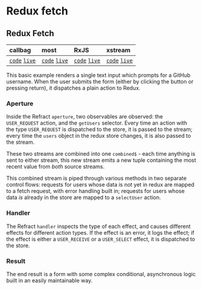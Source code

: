 # Redux fetch

## Redux Fetch

| callbag | most | RxJS | xstream |
| :--- | :--- | :--- | :--- |
| [`code`](https://git.io/fAZ1d) [`live`](https://codesandbox.io/s/github/fanduel-oss/refract/tree/master/examples/redux-fetch/callbag) | [`code`](https://git.io/fAZ1F) [`live`](https://codesandbox.io/s/github/fanduel-oss/refract/tree/master/examples/redux-fetch/most) | [`code`](https://git.io/fAZ1b) [`live`](https://codesandbox.io/s/github/fanduel-oss/refract/tree/master/examples/redux-fetch/rxjs) | [`code`](https://git.io/fAZ1A) [`live`](https://codesandbox.io/s/github/fanduel-oss/refract/tree/master/examples/redux-fetch/xstream) |

This basic example renders a single text input which prompts for a GitHub username. When the user submits the form \(either by clicking the button or pressing return\), it dispatches a plain action to Redux.

### Aperture

Inside the Refract `aperture`, two observables are observed: the `USER_REQUEST` action, and the `getUsers` selector. Every time an action with the type `USER_REQUEST` is dispatched to the store, it is passed to the stream; every time the `users` object in the redux store changes, it is also passed to the stream.

These two streams are combined into one `combined$` - each time anything is sent to either stream, this new stream emits a new tuple containing the most recent value from _both_ source streams.

This combined stream is piped through various methods in two separate control flows: requests for users whose data is not yet in redux are mapped to a fetch request, with error handling built in; requests for users whose data _is_ already in the store are mapped to a `selectUser` action.

### Handler

The Refract `handler` inspects the type of each effect, and causes different effects for different action types. If the effect is an error, it logs the effect; if the effect is either a `USER_RECEIVE` or a `USER_SELECT` effect, it is dispatched to the store.

### Result

The end result is a form with some complex conditional, asynchronous logic built in an easily maintainable way.

